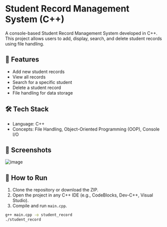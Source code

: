 # Student Record Management System (C++)

A console-based Student Record Management System developed in C++. This project allows users to add, display, search, and delete student records using file handling.

## 🚀 Features
- Add new student records
- View all records
- Search for a specific student
- Delete a student record
- File handling for data storage

## 🛠️ Tech Stack
- Language: C++
- Concepts: File Handling, Object-Oriented Programming (OOP), Console I/O

## 📸 Screenshots
![image](https://github.com/user-attachments/assets/33605d32-e1f5-4312-aaa0-c0aa56af2542)


## 📂 How to Run
1. Clone the repository or download the ZIP.
2. Open the project in any C++ IDE (e.g., CodeBlocks, Dev-C++, Visual Studio).
3. Compile and run `main.cpp`.

```bash
g++ main.cpp -o student_record
./student_record
